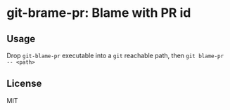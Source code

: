# git-brame-pr: Blame with PR id

## Usage

Drop `git-blame-pr` executable into a `git` reachable path, then `git blame-pr -- <path>`

## License
MIT

